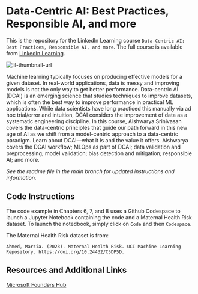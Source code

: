 # Data-Centric AI: Best Practices, Responsible AI, and more
This is the repository for the LinkedIn Learning course `Data-Centric AI: Best Practices, Responsible AI, and more`. The full course is available from [LinkedIn Learning][lil-course-url].

![lil-thumbnail-url]

Machine learning typically focuses on producing effective models for a given dataset. In real-world applications, data is messy and improving models is not the only way to get better performance. Data-centric AI (DCAI) is an emerging science that studies techniques to improve datasets, which is often the best way to improve performance in practical ML applications. While data scientists have long practiced this manually via ad hoc trial/error and intuition, DCAI considers the improvement of data as a systematic engineering discipline. In this course, Aishwarya Srinivasan covers the data-centric principles that guide our path forward in this new age of AI as we shift from a model-centric approach to a data-centric paradigm. Learn about DCAI—what it is and the value it offers. Aishwarya covers the DCAI workflow; MLOps as part of DCAI; data validation and preprocessing; model validation; bias detection and mitigation; responsible AI; and more.

_See the readme file in the main branch for updated instructions and information._
## Code Instructions
The code example in Chapters 6, 7, and 8 uses a Github Codespace to launch a Jupyter Notebook containing the code and a Maternal Health Risk dataset. To launch the notedbook, simply click on `Code` and then `Codespace`. 

The Maternal Health Risk dataset is from:

	Ahmed, Marzia. (2023). Maternal Health Risk. UCI Machine Learning Repository. https://doi.org/10.24432/C5DP5D.

[0]: # (Replace these placeholder URLs with actual course URLs)

[lil-course-url]: https://www.linkedin.com/learning/data-centric-ai-best-practices-responsible-ai-and-more
[lil-thumbnail-url]: https://media.licdn.com/dms/image/D560DAQGn4QusQySJTw/learning-public-crop_675_1200/0/1706055106661?e=2147483647&v=beta&t=UHnbuDRAI0lPeNWXKBvp3gWW2LlXtlyZDZlSDXtZQEA

## Resources and Additional Links

[Microsoft Founders Hub](https://www.microsoft.com/en-us/startups)

